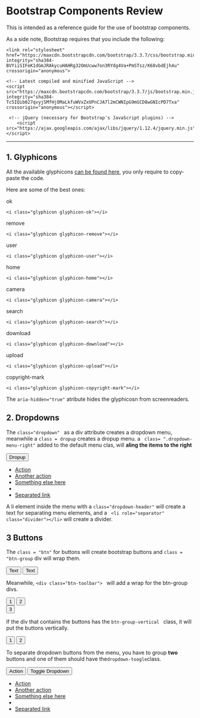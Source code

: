 
<html>
<head>
<link rel="stylesheet" href="https://maxcdn.bootstrapcdn.com/bootstrap/3.3.7/css/bootstrap.min.css" integrity="sha384-BVYiiSIFeK1dGmJRAkycuHAHRg32OmUcww7on3RYdg4Va+PmSTsz/K68vbdEjh4u" crossorigin="anonymous">
</head>
<body>
</body>
</html>


# Bootstrap Components Review

This is intended as a reference guide for the use of bootstrap components.

As a side note, Bootstrap requires that you include the following:
```<!-- Latest compiled and minified CSS -->
<link rel="stylesheet" href="https://maxcdn.bootstrapcdn.com/bootstrap/3.3.7/css/bootstrap.min.css" integrity="sha384-BVYiiSIFeK1dGmJRAkycuHAHRg32OmUcww7on3RYdg4Va+PmSTsz/K68vbdEjh4u" crossorigin="anonymous">

<!-- Latest compiled and minified JavaScript -->
<script src="https://maxcdn.bootstrapcdn.com/bootstrap/3.3.7/js/bootstrap.min.js" integrity="sha384-Tc5IQib027qvyjSMfHjOMaLkfuWVxZxUPnCJA7l2mCWNIpG9mGCD8wGNIcPD7Txa" crossorigin="anonymous"></script>
  
 <!-- jQuery (necessary for Bootstrap's JavaScript plugins) -->
    <script src="https://ajax.googleapis.com/ajax/libs/jquery/1.12.4/jquery.min.js"></script>
```

---

## 1. Glyphicons

All the available glyphicons [can be found here](https://glyphicons.bootstrapcheatsheets.com), you only require to copy-paste the code.

Here are some of the best ones:

<i class="glyphicon glyphicon-ok"></i> ok
````
<i class="glyphicon glyphicon-ok"></i>
````


<i class="glyphicon glyphicon-remove"></i> remove
````
<i class="glyphicon glyphicon-remove"></i> 
````
<i class="glyphicon glyphicon-user"></i> user

```
<i class="glyphicon glyphicon-user"></i>
```
<i class="glyphicon glyphicon-home"></i> home

```
<i class="glyphicon glyphicon-home"></i>
```
<i class="glyphicon glyphicon-camera"></i> camera

```
<i class="glyphicon glyphicon-camera"></i>
```
<i class="glyphicon glyphicon-search"></i> search

```
<i class="glyphicon glyphicon-search"></i>
```
<i class="glyphicon glyphicon-download"></i> download

```
<i class="glyphicon glyphicon-download"></i>
```
<i class="glyphicon glyphicon-upload"></i> upload

```
<i class="glyphicon glyphicon-upload"></i>
```
<i class="glyphicon glyphicon-copyright-mark"></i> copyright-mark

```
<i class="glyphicon glyphicon-copyright-mark"></i>
```
The `aria-hidden="true"` atribute hides the glyphicosn from screenreaders.

## 2. Dropdowns

The `class="dropdown" ` as a div attribute creates a dropdown menu, meanwhile a `class = dropup` creates a dropup menu. a ` class= ".dropdown-menu-right"` added to the default menu clas, will **aling the items to the right**

<div class="dropup">
  <button class="btn btn-default dropdown-toggle" type="button" id="dropdownMenu2" data-toggle="dropdown" aria-haspopup="true" aria-expanded="false">
    Dropup
    <span class="caret"></span>
  </button>
  <ul class="dropdown-menu" aria-labelledby="dropdownMenu2">
    <li><a href="#">Action</a></li>
    <li><a href="#">Another action</a></li>
    <li><a href="#">Something else here</a></li>
    <li role="separator" class="divider"></li>
    <li><a href="#">Separated link</a></li>
  </ul>
</div>

A li element inside the menu with a `class="dropdown-header"` will create a text for separating menu elements, and a ` <li role="separator" class="divider"></li>` will create a divider.

## 3 Buttons

The `class = "btn"` for buttons  will create bootstrap buttons and `class = "btn-group` div will wrap them.
<div class="btn-group" role="group" aria-label="...">
  <button type="button" class="btn btn-default">Text</button>
  <button type="button" class="btn btn-default">Text</button>
</div>


Meanwhile, `<div class="btn-toolbar"> ` will add a wrap for the btn-group divs.

<div class="btn-toolbar" role="toolbar" aria-label="...">
  <div class="btn-group" role="group" aria-label="...">
   <button type="button" class="btn btn-default">1</button>
    <button type="button" class="btn btn-default">2</button>
 </div>
  <div class="btn-group" role="group" aria-label="...">
   <button type="button" class="btn btn-default">3</button>
  </div>

</div>

If the div that contains the buttons has the `btn-group-vertical ` class, it will put the buttons vertically.


  <div class="btn-group-vertical" role="group" aria-label="...">
   <button type="button" class="btn btn-default">1</button>
    <button type="button" class="btn btn-default">2</button>
 </div>
  


To separate dropdown buttons from the menu, you have to group **two** buttons and one of them should have the`dropdown-toogle`class.

  <div class="btn-group">
  <button type="button" class="btn btn-danger">Action</button>
  <button type="button" class="btn btn-danger dropdown-toggle" data-toggle="dropdown" aria-haspopup="true" aria-expanded="false">
    <span class="caret"></span>
    <span class="sr-only">Toggle Dropdown</span>
  </button>
  <ul class="dropdown-menu">
    <li><a href="#">Action</a></li>
    <li><a href="#">Another action</a></li>
    <li><a href="#">Something else here</a></li>
    <li role="separator" class="divider"></li>
    <li><a href="#">Separated link</a></li>
  </ul>
</div>
